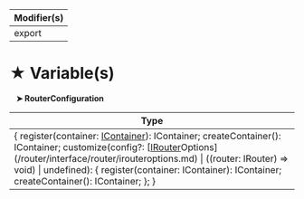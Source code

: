 | Modifier(s)                            |
|----------------------------------------|
| export |

# &#9733; Variable(s)

&nbsp;&nbsp; **&#10148; RouterConfiguration**

| Type                        |
|-----------------------------|
| { register(container: [IContainer](/kernel/interface/di/icontainer.md)): IContainer; createContainer(): IContainer; customize(config?: [[IRouter](/router/interface/router/irouter.md)Options](/router/interface/router/irouteroptions.md) &#124; ((router: IRouter) =&gt; void) &#124; undefined): { register(container: IContainer): IContainer; createContainer(): IContainer; }; } |